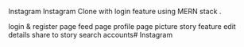Instagram
Instagram Clone with login feature using MERN stack .

login & register page
feed page
profile page
picture
story feature
edit details
share to story
search accounts#   I n s t a g r a m 
 
 
